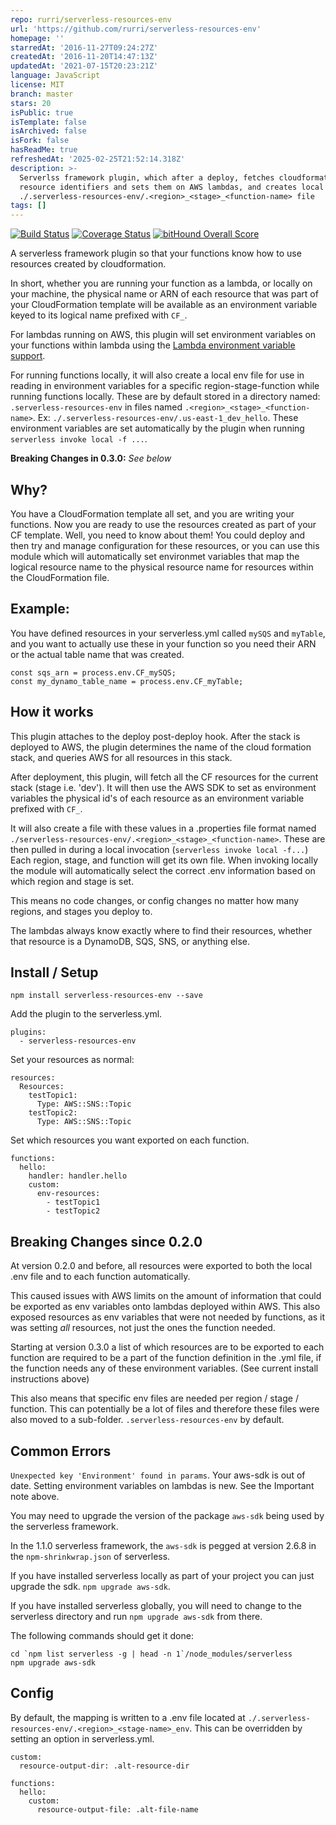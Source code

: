 ```yaml
---
repo: rurri/serverless-resources-env
url: 'https://github.com/rurri/serverless-resources-env'
homepage: ''
starredAt: '2016-11-27T09:24:27Z'
createdAt: '2016-11-20T14:47:13Z'
updatedAt: '2021-07-15T20:23:21Z'
language: JavaScript
license: MIT
branch: master
stars: 20
isPublic: true
isTemplate: false
isArchived: false
isFork: false
hasReadMe: true
refreshedAt: '2025-02-25T21:52:14.318Z'
description: >-
  Serverlss framework plugin, which after a deploy, fetches cloudformation
  resource identifiers and sets them on AWS lambdas, and creates local
  ./.serverless-resources-env/.<region>_<stage>_<function-name> file
tags: []
---
```


[![Build Status](https://travis-ci.org/rurri/serverless-resources-env.svg?branch=master)](https://travis-ci.org/rurri/serverless-resources-env)
[![Coverage Status](https://coveralls.io/repos/github/rurri/serverless-resources-env/badge.svg?branch=master)](https://coveralls.io/github/rurri/serverless-resources-env?branch=master)
[![bitHound Overall Score](https://www.bithound.io/github/rurri/serverless-resources-env/badges/score.svg)](https://www.bithound.io/github/rurri/serverless-resources-env)

A serverless framework plugin so that your functions know how to use resources created by cloudformation.

In short, whether you are running your function as a lambda, or  locally on your machine,
the physical name or ARN of each resource that was part of your CloudFormation template will be available as an environment
variable keyed to its logical name prefixed with `CF_`.

For lambdas running on AWS, this plugin will set environment variables on your functions within lambda using the [Lambda environment variable support](https://aws.amazon.com/about-aws/whats-new/2016/11/aws-lambda-supports-environment-variables/).

For running functions locally, it will also create a local env file for use in reading in environment variables for a specific region-stage-function while running functions locally. These are by default stored in a directory named: `.serverless-resources-env` in files named `.<region>_<stage>_<function-name>`. Ex: `./.serverless-resources-env/.us-east-1_dev_hello`.
These environment variables are set automatically by the plugin when running `serverless invoke local -f ...`.

**Breaking Changes in 0.3.0:** *See below*

## Why?

You have a CloudFormation template all set, and you are writing your functions. Now you are ready to use the
resources created as part of your CF template. Well, you need to know about them! You could deploy and then try and manage
configuration for these resources, or you can use this module which will automatically set environmet variables that map the
logical resource name to the physical resource name for resources within the CloudFormation file.

## Example:

You have defined resources in your serverless.yml called `mySQS` and `myTable`, and you want to actually use these in
your function so you need their ARN or the actual table name that was created.

```
const sqs_arn = process.env.CF_mySQS;
const my_dynamo_table_name = process.env.CF_myTable;
```

## How it works
This plugin attaches to the deploy post-deploy hook. After the stack is deployed to AWS, the plugin determines the name of the cloud formation stack, and queries AWS for all resources in this stack.

After deployment, this plugin, will fetch all the CF resources for the current stack (stage i.e. 'dev'). It will then use the AWS
SDK to set as environment variables the physical id's of each resource as an environment variable prefixed with `CF_`.

It will also create a file with these values in a .properties file format named `./serverless-resources-env/.<region>_<stage>_<function-name>`.
These are then pulled in during a local invocation (`serverless invoke local -f...`) Each region, stage, and function will get its own file.
When invoking locally the module will automatically select the correct .env information based on which region and stage is set.

This means no code changes, or config changes no matter how many regions, and stages you deploy to.

The lambdas always know exactly where to find their resources, whether that resource is a DynamoDB, SQS, SNS, or anything else.

## Install / Setup

`npm install serverless-resources-env --save`

Add the plugin to the serverless.yml.

```
plugins:
  - serverless-resources-env
```

Set your resources as normal:

```
resources:
  Resources:
    testTopic1:
      Type: AWS::SNS::Topic
    testTopic2:
      Type: AWS::SNS::Topic

```

Set which resources you want exported on each function.

```
functions:
  hello:
    handler: handler.hello
    custom:
      env-resources:
        - testTopic1
        - testTopic2
```

## Breaking Changes since 0.2.0

At version 0.2.0 and before, all resources were exported to both the local .env file and to each function automatically.

This caused issues with AWS limits on the amount of information that could be exported as env variables onto lambdas deployed within AWS. This also exposed resources
as env variables that were not needed by functions, as it was setting *all* resources, not just the ones the function needed.

Starting at version 0.3.0 a list of which resources are to be exported to each function are required to be a part of the
function definition in the .yml file, if the function needs any of these environment variables. (See current install instructions above)

This also means that specific env files are needed per region / stage / function. This can potentially be a lot of files
and therefore these files were also moved to a sub-folder. `.serverless-resources-env` by default.

## Common Errors

`Unexpected key 'Environment' found in params`. Your aws-sdk is out of date. Setting environment variables on lambdas is new. See the Important note above.

You may need to upgrade the version of the package `aws-sdk` being used by the serverless framework.

In the 1.1.0 serverless framework, the `aws-sdk` is pegged at version 2.6.8 in the `npm-shrinkwrap.json` of serverless.

If you have installed serverless locally as part of your project you can just upgrade the sdk. `npm upgrade aws-sdk`.

If you have installed serverless globally, you will need to change to the serverless directory and run `npm upgrade aws-sdk` from there.

The following commands should get it done:

```
cd `npm list serverless -g | head -n 1`/node_modules/serverless
npm upgrade aws-sdk
```


## Config

By default, the mapping is written to a .env file located at `./.serverless-resources-env/.<region>_<stage-name>_env`.
This can be overridden by setting an option in serverless.yml.

```
custom:
  resource-output-dir: .alt-resource-dir
```

```
functions:
  hello:
    custom:
      resource-output-file: .alt-file-name
```
